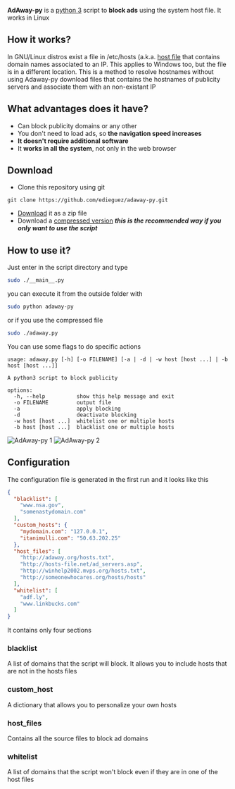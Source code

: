 
**AdAway-py** is a [python 3](https://www.python.org) script to **block ads** using the system host file. It works in Linux

## How it works?

In GNU/Linux distros exist a file in /etc/hosts (a.k.a. [host file](http://en.wikipedia.org/wiki/Hosts_(file)) that contains domain names associated to an IP. This applies to Windows too, but the file is in a different location. This is a method to resolve hostnames without using
Adaway-py download files that contains the hostnames of publicity servers and associate them with an non-existant IP

## What advantages does it have?

* Can block publicity domains or any other
* You don't need to load ads, so **the navigation speed increases**
* **It doesn't require additional software**
* It **works in all the system**, not only in the web browser

## Download

* Clone this repository using git

``` shell
git clone https://github.com/edieguez/adaway-py.git
```

* [Download](https://github.com/edieguez/adaway-py/archive/master.zip) it as a zip file
* Download a [compressed version](https://github.com/edieguez/adaway-py/blob/master/adaway.py?raw=true) ***this is the recommended way if you only want to use the script***

## How to use it?

Just enter in the script directory and type

```sh
sudo ./__main__.py
```

you can execute it from the outside folder with

```sh
sudo python adaway-py
```

or if you use the compressed file

```sh
sudo ./adaway.py
```

You can use some flags to do specific actions

``` shell
usage: adaway.py [-h] [-o FILENAME] [-a | -d | -w host [host ...] | -b host [host ...]]

A python3 script to block publicity

options:
  -h, --help          show this help message and exit
  -o FILENAME         output file
  -a                  apply blocking
  -d                  deactivate blocking
  -w host [host ...]  whitelist one or multiple hosts
  -b host [host ...]  blacklist one or multiple hosts
```

![AdAway-py 1](https://cloud.githubusercontent.com/assets/8973425/5060497/06d66564-6d1f-11e4-9823-d06b036eb42f.png)
![AdAway-py 2](https://cloud.githubusercontent.com/assets/8973425/5060496/06d4f94a-6d1f-11e4-928f-38e2a870bfdd.png)

## Configuration

The configuration file is generated in the first run and it looks like this

```json
{
  "blacklist": [
    "www.nsa.gov",
    "somenastydomain.com"
  ],
  "custom_hosts": {
    "mydomain.com": "127.0.0.1",
    "itanimulli.com": "50.63.202.25"
  },
  "host_files": [
    "http://adaway.org/hosts.txt",
    "http://hosts-file.net/ad_servers.asp",
    "http://winhelp2002.mvps.org/hosts.txt",
    "http://someonewhocares.org/hosts/hosts"
  ],
  "whitelist": [
    "adf.ly",
    "www.linkbucks.com"
  ]
}
```

It contains only four sections

### blacklist

A list of domains that the script will block. It allows you to include hosts that are
not in the hosts files

### custom_host

A dictionary that allows you to personalize your own hosts

### host_files

Contains all the source files to block ad domains

### whitelist

A list of domains that the script won't block even if they are in one of the host files